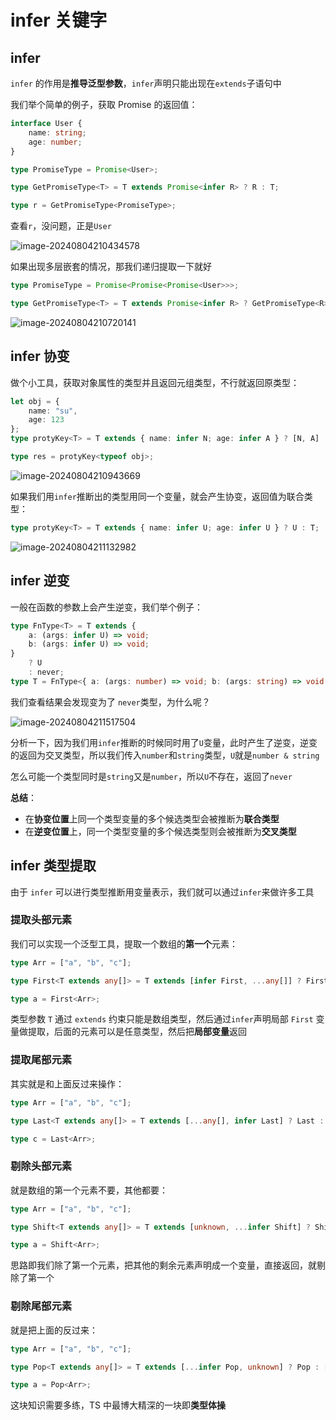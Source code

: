 # infer 关键字

## infer

`infer` 的作用是**推导泛型参数**，`infer`声明只能出现在`extends`子语句中

我们举个简单的例子，获取 Promise 的返回值：

```ts
interface User {
	name: string;
	age: number;
}

type PromiseType = Promise<User>;

type GetPromiseType<T> = T extends Promise<infer R> ? R : T;

type r = GetPromiseType<PromiseType>;
```

查看`r`，没问题，正是`User`

![image-20240804210434578](https://chen-1320883525.cos.ap-chengdu.myqcloud.com/img/image-20240804210434578.png)

如果出现多层嵌套的情况，那我们递归提取一下就好

```ts
type PromiseType = Promise<Promise<Promise<User>>>;

type GetPromiseType<T> = T extends Promise<infer R> ? GetPromiseType<R> : T;
```

![image-20240804210720141](https://chen-1320883525.cos.ap-chengdu.myqcloud.com/img/image-20240804210720141.png)

## infer 协变

做个小工具，获取对象属性的类型并且返回元组类型，不行就返回原类型：

```ts
let obj = {
	name: "su",
	age: 123
};
type protyKey<T> = T extends { name: infer N; age: infer A } ? [N, A] : T;

type res = protyKey<typeof obj>;
```

![image-20240804210943669](https://chen-1320883525.cos.ap-chengdu.myqcloud.com/img/image-20240804210943669.png)

如果我们用`infer`推断出的类型用同一个变量，就会产生协变，返回值为联合类型：

```ts
type protyKey<T> = T extends { name: infer U; age: infer U } ? U : T;
```

![image-20240804211132982](https://chen-1320883525.cos.ap-chengdu.myqcloud.com/img/image-20240804211132982.png)

## infer 逆变

一般在函数的参数上会产生逆变，我们举个例子：

```ts
type FnType<T> = T extends {
	a: (args: infer U) => void;
	b: (args: infer U) => void;
}
	? U
	: never;
type T = FnType<{ a: (args: number) => void; b: (args: string) => void }>;
```

我们查看结果会发现变为了 `never`类型，为什么呢？

![image-20240804211517504](https://chen-1320883525.cos.ap-chengdu.myqcloud.com/img/image-20240804211517504.png)

分析一下，因为我们用`infer`推断的时候同时用了`U`变量，此时产生了逆变，逆变的返回为交叉类型，所以我们传入`number`和`string`类型，`U`就是`number & string`

怎么可能一个类型同时是`string`又是`number`，所以`U`不存在，返回了`never`

**总结**：

- 在**协变位置**上同一个类型变量的多个候选类型会被推断为**联合类型**
- 在**逆变位置**上，同一个类型变量的多个候选类型则会被推断为**交叉类型**

## infer 类型提取

由于 `infer` 可以进行类型推断用变量表示，我们就可以通过`infer`来做许多工具

### 提取头部元素

我们可以实现一个泛型工具，提取一个数组的**第一个**元素：

```ts
type Arr = ["a", "b", "c"];

type First<T extends any[]> = T extends [infer First, ...any[]] ? First : [];

type a = First<Arr>;
```

类型参数 `T` 通过 `extends` 约束只能是数组类型，然后通过`infer`声明局部 `First` 变量做提取，后面的元素可以是任意类型，然后把**局部变量**返回

### 提取尾部元素

其实就是和上面反过来操作：

```ts
type Arr = ["a", "b", "c"];

type Last<T extends any[]> = T extends [...any[], infer Last] ? Last : [];

type c = Last<Arr>;
```

### 剔除头部元素

就是数组的第一个元素不要，其他都要：

```ts
type Arr = ["a", "b", "c"];

type Shift<T extends any[]> = T extends [unknown, ...infer Shift] ? Shift : [];

type a = Shift<Arr>;
```

思路即我们除了第一个元素，把其他的剩余元素声明成一个变量，直接返回，就剔除了第一个

### 剔除尾部元素

就是把上面的反过来：

```ts
type Arr = ["a", "b", "c"];

type Pop<T extends any[]> = T extends [...infer Pop, unknown] ? Pop : [];

type a = Pop<Arr>;
```

这块知识需要多练，TS 中最博大精深的一块即**类型体操**
